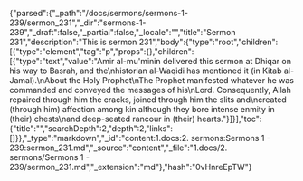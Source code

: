 {"parsed":{"_path":"/docs/sermons/sermons-1-239/sermon_231","_dir":"sermons-1-239","_draft":false,"_partial":false,"_locale":"","title":"Sermon 231","description":"This is sermon 231","body":{"type":"root","children":[{"type":"element","tag":"p","props":{},"children":[{"type":"text","value":"Amir al-mu'minin delivered this sermon at Dhiqar on his way to Basrah, and the\nhistorian al-Waqidi has mentioned it (in Kitab al-Jamal).\nAbout the Holy Prophet\nThe Prophet manifested whatever he was commanded and conveyed the messages of his\nLord. Consequently, Allah repaired through him the cracks, joined through him the slits and\ncreated (through him) affection among kin although they bore intense enmity in (their) chests\nand deep-seated rancour in (their) hearts."}]}],"toc":{"title":"","searchDepth":2,"depth":2,"links":[]}},"_type":"markdown","_id":"content:1.docs:2. sermons:Sermons 1 - 239:sermon_231.md","_source":"content","_file":"1.docs/2. sermons/Sermons 1 - 239/sermon_231.md","_extension":"md"},"hash":"0vHnreEpTW"}